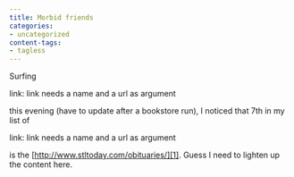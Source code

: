 ```yaml
---
title: Morbid friends
categories:
- uncategorized
content-tags:
- tagless
---
```


Surfing

link: link needs a name and a url as argument

this evening (have to update after a bookstore run), I noticed that 7th in my list of

link: link needs a name and a url as argument

is the [http://www.stltoday.com/obituaries/][1].  Guess I need to lighten up the content here.

   [1]: http://www.stltoday.com/obituaries/
